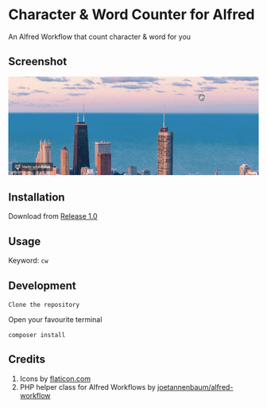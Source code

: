 # Character & Word Counter for Alfred
An Alfred Workflow that count character &amp; word for you

## Screenshot
![Character & Word Counter Preview](preview.gif)

## Installation
Download from [Release 1.0](https://github.com/ibnuh/alfred-character-counter-workflow/releases/tag/1.0)

## Usage
Keyword: `cw`

## Development
```
Clone the repository
```

Open your favourite terminal

```
composer install
```

## Credits
1. Icons by [flaticon.com](https://www.flaticon.com/free-icon/alphabet-letters-a-b-and-c_27482)
2. PHP helper class for Alfred Workflows by [joetannenbaum/alfred-workflow](https://github.com/joetannenbaum/alfred-workflow)
